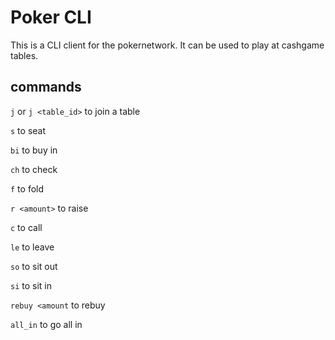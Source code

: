 Poker CLI
========

This is a CLI client for the pokernetwork. It can be used to play at cashgame tables.

commands
--------

`j` or `j <table_id>` to join a table

`s` to seat

`bi` to buy in


`ch` to check

`f` to fold

`r <amount>` to raise

`c` to call

`le` to leave

`so` to sit out

`si` to sit in

`rebuy <amount` to rebuy

`all_in` to go all in

